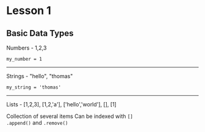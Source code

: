 # Lesson 1

## Basic Data Types


Numbers - 1,2,3

  `my_number = 1`

---

Strings - "hello", "thomas"

  `my_string = 'thomas'`

---

Lists - [1,2,3], [1,2,'a'], ['hello','world'], [], [1]

Collection of several items
Can be indexed with `[]` \
 `.append()` and `.remove()` 
